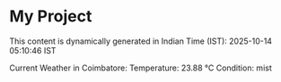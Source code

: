 # My Project

This content is dynamically generated in Indian Time (IST): 2025-10-14 05:10:46 IST


Current Weather in Coimbatore:
Temperature: 23.88 °C
Condition: mist

